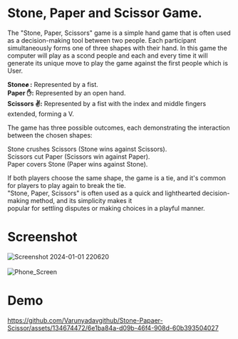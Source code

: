 # Stone, Paper and Scissor Game.

The "Stone, Paper, Scissors" game is a simple hand game that is often used as a decision-making tool between two people. 
Each participant simultaneously forms one of three shapes with their hand. In this game the computer will play as a scond
people and each and every time it will generate its unique move to play the game against the first people which is User.

**Stone✊ :** Represented by a fist.<br>
**Paper ✋:** Represented by an open hand.<br>
**Scissors ✌️:** Represented by a fist with the index and middle fingers extended, forming a V.<br>

The game has three possible outcomes, each demonstrating the interaction between the chosen shapes:<br>

Stone crushes Scissors (Stone wins against Scissors).<br>
Scissors cut Paper (Scissors win against Paper).<br>
Paper covers Stone (Paper wins against Stone).<br>

If both players choose the same shape, the game is a tie, and it's common for players to play again to break the tie.<br>
"Stone, Paper, Scissors" is often used as a quick and lighthearted decision-making method, and its simplicity makes it<br>
popular for settling disputes or making choices in a playful manner.

# Screenshot
![Screenshot 2024-01-01 220620](https://github.com/Varunyadavgithub/Stone-Papaer-Scissor/assets/134674472/a7b3390b-ab9b-471a-94a0-595e999cd07f) <br><br>
![Phone_Screen](https://github.com/Varunyadavgithub/Stone-Papaer-Scissor/assets/134674472/4ac52289-5c19-4c9d-bb15-47f5916fc339)
# Demo
https://github.com/Varunyadavgithub/Stone-Papaer-Scissor/assets/134674472/6e1ba84a-d09b-46f4-908d-60b393504027
